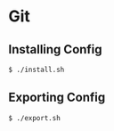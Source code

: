 # Git

## Installing Config

```sh
$ ./install.sh
```

## Exporting Config

```sh
$ ./export.sh
```
